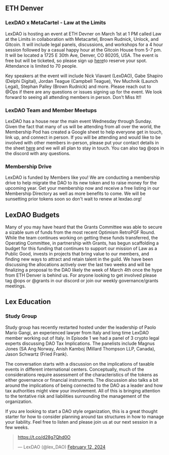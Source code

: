 ## ETH Denver

### LexDAO x MetaCartel - Law at the Limits
LexDAO is hosting an event at ETH Devner on March 1st at 1 PM called Law at the Limits in collaboration with Metacartel, Brown Rudnick, Unlock, and Gitcoin.  It will include legal panels, discussions, and workshops for a 4 hour session followed by a casual happy hour at the Gitcoin House from 5-7 pm.  It will be located a 1725 E 30th Ave, Denver, CO 80205, USA.  The event is free but will be ticketed, so please sign up [here](https://app.unlock-protocol.com/event/law-at-the-limits-denver-2024)to reserve your spot.  Attendance is limited to 70 people.  

Key speakers at the event will include Nick Viavant (LexDAO), Gabe Shapiro (Delphi Digital), Jordan Teague (Campbell Teague), Yev Muchnik (Launch Legal), Stephan Palley (Brown Rudnick) and more. Please reach out to @Ops if there are any questions or issues signing up for the event.  We look forward to seeing all attending members in person.  Don't Miss It!!

### LexDAO Team and Member Meetups
LexDAO has a house near the main event Wednesday through Sunday.  Given the fact that many of us will be attending from all over the world, the Membership Pod has created a Google sheet to help everyone get in touch, link up, and connect in person.  If you will be attending and would like to be involved with other members in-person, please put your contact details in the sheet [here](https://docs.google.com/spreadsheets/d/1_MZQ4oiu2T7hvcyuLdusBldQhyapFRg4cPMHWZyLdIk/edit?usp=sharing) and we will all plan to stay in touch.  You can also tag @ops in the discord with any questions.

### Membership Drive
LexDAO is funded by Members like you!  We are conducting a membership drive to help migrate the DAO to its new token and to raise money for the upcoming year.  Get your membership now and receive a free listing in our Membership Directory as well as more benefits to come.  We will be sunsetting prior tokens soon so don't wait to renew at lexdao.org!

## LexDAO Budgets
Many of you may have heard that the Grants Committee was able to secure a sizable sum of funds from the most recent Optimism RetroPGF Round.  While the team continues working on getting these funds transferred, the Operating Committee, in partnership with Grants, has begun scaffolding a budget for this funding that continues to support our mission of Law as a Public Good, invests in projects that bring value to our members, and finding new ways to attract and retain talent in the guild.  We have been discussing the allocations actively over the last two weeks and will be finalizing a proposal to the DAO likely the week of March 4th once the hype from ETH Denver is behind us.  For anyone looking to get involved please tag @ops or @grants in our discord or join our weekly governance/grants meetings.

## Lex Education 
### Study Group
Study group has recently restarted hosted under the leadership of Paolo Mario Gangi, an experienced lawyer from Italy and long time LexDAO member working out of Italy.  In Episode 1 we had a panel of 3 crypto legal experts discussing DAO Tax Implications.  The panelists include Magnus Jones (SA Ang Norway, Anish Kamboj (Millard Thompson LLP, Canada),  Jason Schwartz (Fried Frank).  

The conversation starts with a discussion on the implications of taxable events in different international centers.  Conceptually, much of the considerations require assessment of the characteristics of the tokens as either governance or financial instruments.  The discussion also talks a bit around the implications of being connected to the DAO as a leader and how tax authorities might view your involvement.  All of this is bringing attention to the tentative risk and liabilities surrounding the management of the organization.  

If you are looking to start a DAO style organization, this is a great thought starter for how to consider planning around tax structures in how to manage your liability.  Feel free to listen and please join us at our next session in a few weeks.

<blockquote class="twitter-tweet"><p lang="zxx" dir="ltr"><a href="https://t.co/d28g7Qhd0O">https://t.co/d28g7Qhd0O</a></p>&mdash; LexDAO (@lex_DAO) <a href="https://twitter.com/lex_DAO/status/1757072866032435229?ref_src=twsrc%5Etfw">February 12, 2024</a></blockquote> <script async src="https://platform.twitter.com/widgets.js" charset="utf-8"></script>

